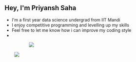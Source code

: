 ## Hey, I'm Priyansh Saha

- I'm a first year data science undergrad from IIT Mandi
- I enjoy competitive programming and levelling up my skills
- Feel free to let me know how i can improve my coding style
- 
<div align = "center" style="display: flex; flex-direction: row;">
 <img class="img" style = "padding:2rem" src="https://github-readme-stats.vercel.app/api?username=ps-cpu&count_private=true&show_icons=true&theme=transparent&hide=stars" />
 <img class="img" src="https://github-readme-stats.vercel.app/api/top-langs/?username=ps-cpu&layout=compact&theme=transparent" />
</div>

<!--
**ps-cpu/ps-cpu** is a ✨ _special_ ✨ repository because its `README.md` (this file) appears on your GitHub profile.

Here are some ideas to get you started:

- 🔭 I’m currently working on ...
- 🌱 I’m currently learning ...
- 👯 I’m looking to collaborate on ...
- 🤔 I’m looking for help with ...
- 💬 Ask me about ...
- 📫 How to reach me: ...
- 😄 Pronouns: ...
- ⚡ Fun fact: ...
-->
